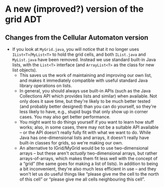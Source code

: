 # A new (improved?) version of the grid ADT

## Changes from the Cellular Automaton version

* If you look at `MyGrid.java`, you will notice that it no longer uses `IList<T>`/`MyList<T>` to hold the grid cells, and both `IList.java` and `MyList.java` have been removed. Instead we use standard built-in Java lists, with the `List<T>` interface (and `ArrayList<T>` as the class for new list objects). 
   * This saves us the work of maintaining and improving our own list, and makes it immediately compatible with useful standard Java library operations on lists. 
   * In general, you should always use built-in APIs (such as the Java Collections API which provides lists and similar) when available. Not only does it save time, but they're likely to be much better tested (and probably better designed) than you can do yourself, so they're less likely to have, e.g., stupid bugs that only show up in corner cases. You may also get better performance.
   * You might want to do things yourself if you want to learn how stuff works; also, in some cases, there may not be a suitable API available – or the API doesn't really fully fit with what we want to do. While Java has one-dimensional lists and arrays, it doesn't really have built-in classes for grids, so we're making our own.
   * An alternative to IGrid/MyGrid would be to use two-dimensional arrays – but these aren't *actually* two-dimensional arrays, but rather arrays-of-arrays, which makes them fit less well with the concept of a “grid” (the same goes for making a list of lists). In addition to being a bit inconvenient, they're also much less efficient in use – and they won't let us do useful things like “please give me the cell to the north of this cell” or “please give me all cells neighbouring this cell”.
   